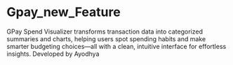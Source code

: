 # Gpay_new_Feature
GPay Spend Visualizer transforms transaction data into categorized summaries and charts, helping users spot spending habits and make smarter budgeting choices—all with a clean, intuitive interface for effortless insights. Developed by Ayodhya
